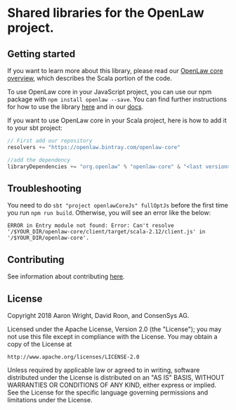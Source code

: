# Shared libraries for the OpenLaw project.

## Getting started
If you want to learn more about this library, please read our [OpenLaw core overview](CORE.md), which describes the Scala portion of the code.

To use OpenLaw core in your JavaScript project, you can use our npm package with 
`npm install openlaw --save`. You can find further instructions for how to use the library [here](npm.README.md) and in our [docs](https://docs.openlaw.io).

If you want to use OpenLaw core in your Scala project, here is how to add it to your sbt project:

```scala
// First add our repository 
resolvers += "https://openlaw.bintray.com/openlaw-core"

//add the dependency
libraryDependencies += "org.openlaw" % "openlaw-core" & "<last version>"

```

## Troubleshooting 

You need to do `sbt "project openlawCoreJs" fullOptJs` before the first time you run `npm run build`. Otherwise, you will see an error like the below:

```
ERROR in Entry module not found: Error: Can't resolve '/$YOUR_DIR/openlaw-core/client/target/scala-2.12/client.js' in '/$YOUR_DIR/openlaw-core'.
```

## Contributing 
See information about contributing [here](CONTRIBUTING.md).

## License

Copyright 2018 Aaron Wright, David Roon, and ConsenSys AG.

Licensed under the Apache License, Version 2.0 (the "License");
you may not use this file except in compliance with the License.
You may obtain a copy of the License at

    http://www.apache.org/licenses/LICENSE-2.0

Unless required by applicable law or agreed to in writing, software
distributed under the License is distributed on an "AS IS" BASIS,
WITHOUT WARRANTIES OR CONDITIONS OF ANY KIND, either express or implied.
See the License for the specific language governing permissions and
limitations under the License.
